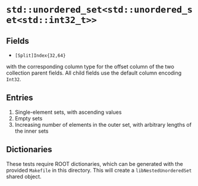 # `std::unordered_set<std::unordered_set<std::int32_t>>`

## Fields

 * `[Split]Index{32,64}`

with the corresponding column type for the offset column of the two collection parent fields.
All child fields use the default column encoding `Int32`.

## Entries

1. Single-element sets, with ascending values
2. Empty sets
3. Increasing number of elements in the outer set, with arbitrary lengths of the inner sets

## Dictionaries

These tests require ROOT dictionaries, which can be generated with the provided `Makefile` in this directory. This will create a `libNestedUnorderedSet` shared object.
